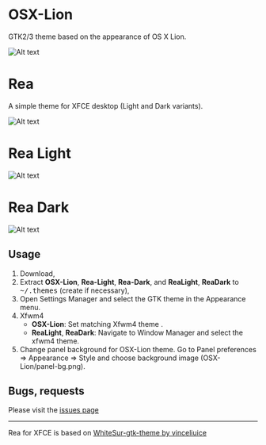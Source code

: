 # OSX-Lion
GTK2/3 theme based on the appearance of OS X Lion.

![Alt text](https://imgur.com/1DUaPel.png?raw=true)




# Rea
A simple theme for XFCE desktop (Light and Dark variants).

![Alt text](https://imgur.com/4CYQeb0.png?raw=true)









# Rea Light

![Alt text](https://imgur.com/tdCcie0.png?raw=true)






# Rea Dark

![Alt text](https://imgur.com/VIDdRPU.png?raw=true)





## Usage
1. Download,
2. Extract **OSX-Lion**, **Rea-Light**, **Rea-Dark**, and **ReaLight**, **ReaDark** to <kbd>~/.themes</kbd> (create if necessary),
3. Open Settings Manager and select the GTK theme in the Appearance menu.
4. Xfwm4
   - **OSX-Lion**: Set matching Xfwm4 theme .
   - **ReaLight**, **ReaDark**: Navigate to Window Manager and select the xfwm4 theme.
5. Change panel background for OSX-Lion theme. Go to Panel preferences => Appearance =>  Style and choose background image (OSX-Lion/panel-bg.png).


## Bugs, requests

Please visit the <a href="https://github.com/mkole/XFCE/issues">issues page</a>

<hr></hr>




Rea for XFCE is based on <a href="https://github.com/vinceliuice/WhiteSur-gtk-theme">WhiteSur-gtk-theme by vinceliuice</a>
